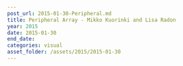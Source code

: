 ```yaml
---
post_url: 2015-01-30-Peripheral.md
title: Peripheral Array - Mikko Kuorinki and Lisa Radon
year: 2015
date: 2015-01-30
end_date: 
categories: visual
asset_folder: /assets/2015/2015-01-30
---
```

